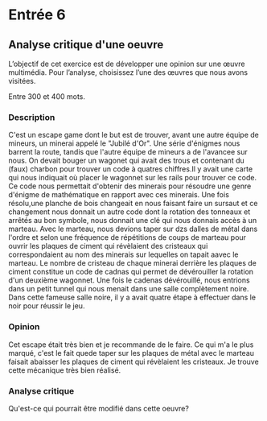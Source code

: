 # Entrée 6
## Analyse critique d'une oeuvre

L’objectif de cet exercice est de développer une opinion sur une œuvre multimédia. Pour l’analyse, choisissez l’une des œuvres que nous avons visitées. 

Entre 300 et 400 mots. 

### Description
C'est un escape game dont le but est de trouver, avant une autre équipe de mineurs, un minerai appelé le "Jubilé d'Or". Une série d'énigmes nous barrent la route, tandis que l'autre équipe de mineurs a de l'avancee sur nous. On devait bouger un wagonet qui avait des trous et contenant du (faux) charbon pour trouver un code à quatres chiffres.Il y avait une carte qui nous indiquait où placer le wagonnet sur les rails pour trouver ce code. Ce code nous permettait d'obtenir des minerais pour résoudre une genre d'énigme de mathématique en rapport avec ces minerais. Une fois résolu,une planche de bois changeait en nous faisant faire un sursaut et ce changement nous donnait un autre code dont la rotation des tonneaux et arrêtés au bon symbole, nous donnait une clé qui nous donnais accès à un marteau. Avec le marteau, nous devions taper sur dzs dalles de métal dans l'ordre et selon une fréquence de répétitions de coups de marteau pour ouvrir les plaques de ciment qui révèlaient des cristeaux qui correspondaient au nom des minerais sur lequelles on tapait aavec le marteau. Le nombre de cristeau de chaque minerai derrière les plaques de ciment constitue un code de cadnas qui permet de dévérouiller la rotation d'un deuxième wagonnet. Une fois le cadenas dévérouillé, nous entrions dans un petit tunnel qui nous menait dans une salle complètement noire. Dans cette fameuse salle noire, il y a avait quatre étape à effectuer dans le noir pour réussir le jeu. 

### Opinion
Cet escape était très bien et je recommande de le faire. Ce qui m'a le plus marqué, c'est le fait quede taper sur les plaques de métal avec le marteau faisait abaisser les plaques de ciment qui révèlaient les cristeaux. Je trouve cette mécanique très bien réalisé.
### Analyse critique
Qu'est-ce qui pourrait être modifié dans cette oeuvre? 
